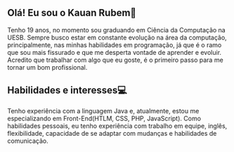## Olá! Eu sou o Kauan Rubem👋

Tenho 19 anos, no momento sou graduando em Ciência da Computação na UESB. Sempre busco estar em constante evolução na área da computação, principalmente, nas minhas habilidades em programação, já que é o ramo que sou mais fissurado e que me desperta vontade de aprender e evoluir. Acredito que trabalhar com algo que eu goste, é o primeiro passo para me tornar um bom profissional.

## Habilidades e interesses💻

Tenho experiência com a linguagem Java e, atualmente, estou me especializando em Front-End(HTLM, CSS, PHP, JavaScript). Como habilidades pessoais, eu tenho experiência com trabalho em equipe, inglês, flexibilidade, capacidade de se adaptar com mudanças e habilidades de comunicação.






